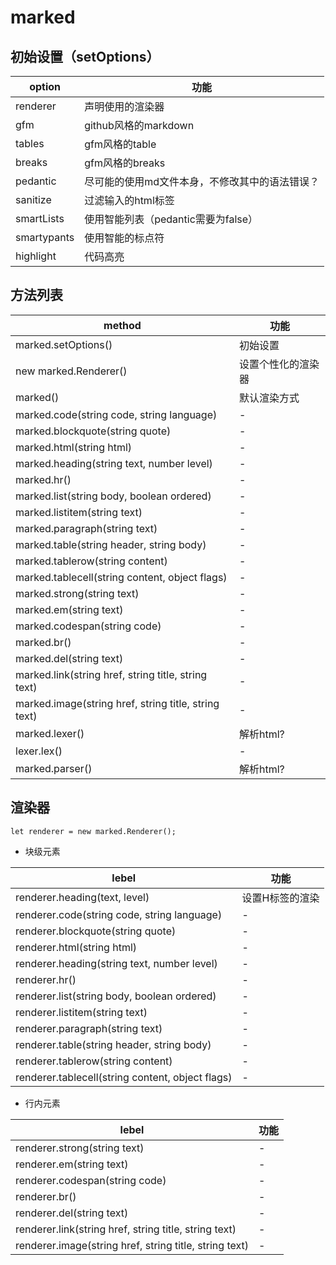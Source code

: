 # marked

## 初始设置（setOptions）

option      | 功能
----------- | ------------------------
renderer    | 声明使用的渲染器
gfm         | github风格的markdown
tables      | gfm风格的table
breaks      | gfm风格的breaks
pedantic    | 尽可能的使用md文件本身，不修改其中的语法错误？
sanitize    | 过滤输入的html标签
smartLists  | 使用智能列表（pedantic需要为false）
smartypants | 使用智能的标点符
highlight   | 代码高亮

## 方法列表

method                                               | 功能
---------------------------------------------------- | ---------
marked.setOptions()                                  | 初始设置
new marked.Renderer()                                | 设置个性化的渲染器
marked()                                             | 默认渲染方式
marked.code(string code, string language)            | -
marked.blockquote(string quote)                      | -
marked.html(string html)                             | -
marked.heading(string text, number level)            | -
marked.hr()                                          | -
marked.list(string body, boolean ordered)            | -
marked.listitem(string text)                         | -
marked.paragraph(string text)                        | -
marked.table(string header, string body)             | -
marked.tablerow(string content)                      | -
marked.tablecell(string content, object flags)       | -
marked.strong(string text)                           | -
marked.em(string text)                               | -
marked.codespan(string code)                         | -
marked.br()                                          | -
marked.del(string text)                              | -
marked.link(string href, string title, string text)  | -
marked.image(string href, string title, string text) | -
marked.lexer()                                       | 解析html?
lexer.lex()                                          | -
marked.parser()                                      | 解析html?

## 渲染器

```
let renderer = new marked.Renderer();
```

- 块级元素

lebel                                            | 功能
------------------------------------------------ | --------
renderer.heading(text, level)                    | 设置H标签的渲染
renderer.code(string code, string language)      | -
renderer.blockquote(string quote)                | -
renderer.html(string html)                       | -
renderer.heading(string text, number level)      | -
renderer.hr()                                    | -
renderer.list(string body, boolean ordered)      | -
renderer.listitem(string text)                   | -
renderer.paragraph(string text)                  | -
renderer.table(string header, string body)       | -
renderer.tablerow(string content)                | -
renderer.tablecell(string content, object flags) | -

- 行内元素

lebel                                                  | 功能
------------------------------------------------------ | --
renderer.strong(string text)                           | -
renderer.em(string text)                               | -
renderer.codespan(string code)                         | -
renderer.br()                                          | -
renderer.del(string text)                              | -
renderer.link(string href, string title, string text)  | -
renderer.image(string href, string title, string text) | -
